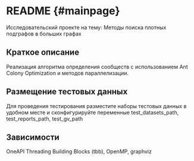 # README                      {#mainpage}

Исследовательский проекте на тему:
Методы поиска плотных подграфов в больших графах

## Краткое описание

Реализация алгоритма определения сообществ с использованием Ant Colony Optimization и методов параллелизации.

## Размещение тестовых данных

Для проведения тестирования разместите наборы тестовых данных в удобном месте и сконфигурируйте переменные test_datasets_path, test_reports_path, test_gv_path  

## Зависимости

OneAPI Threading Building Blocks (tbb), OpenMP, graphviz



